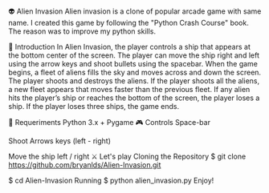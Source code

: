 👽 Alien Invasion
Alien invasion is a clone of popular arcade game with same name. I created this game by following the "Python Crash Course" book. The reason was to improve my python skills.

🚀 Introduction
In Alien Invasion, the player controls a ship that appears at the bottom center of the screen. The player can move the ship right and left using the arrow keys and shoot bullets using the spacebar. When the game begins, a fleet of aliens fills the sky and moves across and down the screen. The player shoots and destroys the aliens. If the player shoots all the aliens, a new fleet appears that moves faster than the previous fleet. If any alien hits the player’s ship or reaches the bottom of the screen, the player loses a ship. If the player loses three ships, the game ends.

🔧 Requeriments
Python 3.x +
Pygame
🎮 Controls
Space-bar

Shoot
Arrows keys (left - right)

Move the ship left / right
⚔ Let's play
Cloning the Repository
$ git clone https://github.com/bryanlds/Alien-Invasion.git

$ cd Alien-Invasion
Running
$ python alien_invasion.py
Enjoy!
